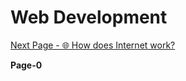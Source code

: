 # Web Development 




[Next Page - 🌐 How does Internet work?](https://github.com/pawansinghfromindia/CS101-WebDevelopement/edit/main/01_IntroductionToWebDevelopement)

**Page-0**
